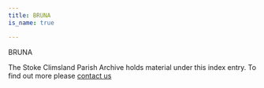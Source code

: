 ```yaml
---
title: BRUNA
is_name: true

---
```


BRUNA


The Stoke Climsland Parish Archive holds material under this index entry. To find out more please [contact us](/contact/)

